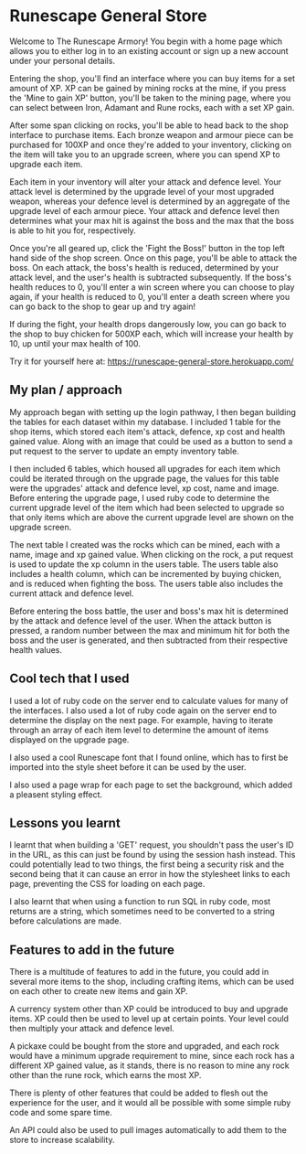 # Runescape General Store

Welcome to The Runescape Armory! You begin with a home page which allows you to either log in to an existing account or sign up a new account under your personal details.

Entering the shop, you'll find an interface where you can buy items for a set amount of XP. XP can be gained by mining rocks at the mine, if you press the 'Mine to gain XP' button, you'll be taken to the mining page, where you can select between Iron, Adamant and Rune rocks, each with a set XP gain.

After some span clicking on rocks, you'll be able to head back to the shop interface to purchase items. Each bronze weapon and armour piece can be purchased for 100XP and once they're added to your inventory, clicking on the item will take you to an upgrade screen, where you can spend XP to upgrade each item.

Each item in your inventory will alter your attack and defence level. Your attack level is determined by the upgrade level of your most upgraded weapon, whereas your defence level is determined by an aggregate of the upgrade level of each armour piece. Your attack and defence level then determines what your max hit is against the boss and the max that the boss is able to hit you for, respectively.

Once you're all geared up, click the 'Fight the Boss!' button in the top left hand side of the shop screen. Once on this page, you'll be able to attack the boss. On each attack, the boss's health is reduced, determined by your attack level, and the user's health is subtracted subsequently. If the boss's health reduces to 0, you'll enter a win screen where you can choose to play again, if your health is reduced to 0, you'll enter a death screen where you can go back to the shop to gear up and try again!

If during the fight, your health drops dangerously low, you can go back to the shop to buy chicken for 500XP each, which will increase your health by 10, up until your max health of 100.

Try it for yourself here at: https://runescape-general-store.herokuapp.com/

## My plan / approach

My approach began with setting up the login pathway, I then began building the tables for each dataset within my database. I included 1 table for the shop items, which stored each item's attack, defence, xp cost and health gained value. Along with an image that could be used as a button to send a put request to the server to update an empty inventory table.

I then included 6 tables, which housed all upgrades for each item which could be iterated through on the upgrade page, the values for this table were the upgrades' attack and defence level, xp cost, name and image. Before entering the upgrade page, I used ruby code to determine the current upgrade level of the item which had been selected to upgrade so that only items which are above the current upgrade level are shown on the upgrade screen.

The next table I created was the rocks which can be mined, each with a name, image and xp gained value. When clicking on the rock, a put request is used to update the xp column in the users table. The users table also includes a health column, which can be incremented by buying chicken, and is reduced when fighting the boss. The users table also includes the current attack and defence level.

Before entering the boss battle, the user and boss's max hit is determined by the attack and defence level of the user. When the attack button is pressed, a random number between the max and minimum hit for both the boss and the user is generated, and then subtracted from their respective health values.

## Cool tech that I used

I used a lot of ruby code on the server end to calculate values for many of the interfaces. I also used a lot of ruby code again on the server end to determine the display on the next page. For example, having to iterate through an array of each item level to determine the amount of items displayed on the upgrade page.

I also used a cool Runescape font that I found online, which has to first be imported into the style sheet before it can be used by the user.

I also used a page wrap for each page to set the background, which added a pleasent styling effect.

## Lessons you learnt

I learnt that when building a 'GET' request, you shouldn't pass the user's ID in the URL, as this can just be found by using the session hash instead. This could potentially lead to two things, the first being a security risk and the second being that it can cause an error in how the stylesheet links to each page, preventing the CSS for loading on each page.

I also learnt that when using a function to run SQL in ruby code, most returns are a string, which sometimes need to be converted to a string before calculations are made.

## Features to add in the future

There is a multitude of features to add in the future, you could add in several more items to the shop, including crafting items, which can be used on each other to create new items and gain XP.

A currency system other than XP could be introduced to buy and upgrade items. XP could then be used to level up at certain points. Your level could then multiply your attack and defence level.

A pickaxe could be bought from the store and upgraded, and each rock would have a minimum upgrade requirement to mine, since each rock has a different XP gained value, as it stands, there is no reason to mine any rock other than the rune rock, which earns the most XP.

There is plenty of other features that could be added to flesh out the experience for the user, and it would all be possible with some simple ruby code and some spare time.

An API could also be used to pull images automatically to add them to the store to increase scalability.